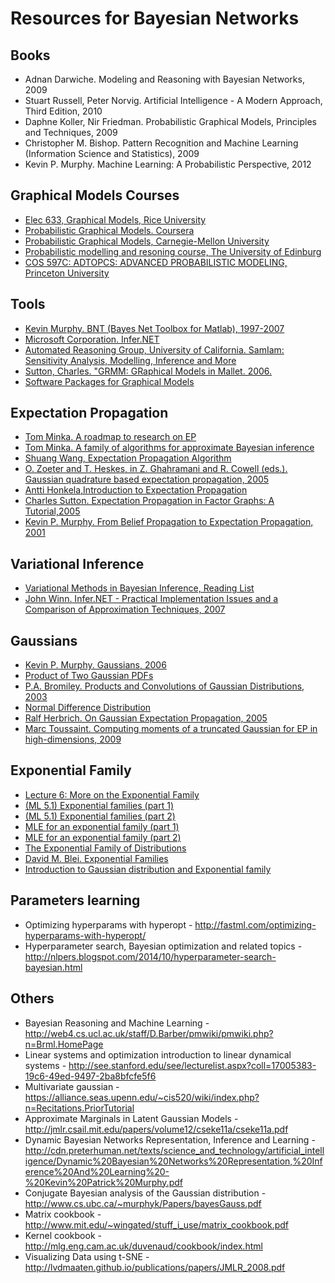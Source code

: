 Resources for Bayesian Networks
===============================

Books
-----

* Adnan Darwiche. Modeling and Reasoning with Bayesian Networks, 2009
* Stuart Russell, Peter Norvig. Artificial Intelligence - A Modern Approach, Third Edition, 2010
* Daphne Koller, Nir Friedman. Probabilistic Graphical Models, Principles and Techniques, 2009
* Christopher M. Bishop. Pattern Recognition and Machine Learning (Information Science and Statistics), 2009
* Kevin P. Murphy. Machine Learning: A Probabilistic Perspective, 2012

Graphical Models Courses
------------------------------

* [Elec 633, Graphical Models, Rice University](http://www.ece.rice.edu/~vc3/elec633/)
* [Probabilistic Graphical Models. Coursera](https://www.coursera.org/course/pgm)
* [Probabilistic Graphical Models, Carnegie-Mellon University](http://www.cs.cmu.edu/~epxing/Class/10708-05/)
* [Probabilistic modelling and resoning course, The University of Edinburg](http://www.inf.ed.ac.uk/teaching/courses/pmr/)
* [COS 597C: ADTOPCS: ADVANCED PROBABILISTIC MODELING, Princeton University](http://www.cs.princeton.edu/courses/archive/fall11/cos597C/lectures/)

Tools
-----

* [Kevin Murphy. BNT (Bayes Net Toolbox for Matlab), 1997-2007](https://code.google.com/p/bnt/)
* [Microsoft Corporation. Infer.NET](http://research.microsoft.com/en-us/um/cambridge/projects/infernet/)
* [Automated Reasoning Group, University of California. SamIam: Sensitivity Analysis, Modelling, Inference and More](http://reasoning.cs.ucla.edu/samiam/)
* [Sutton, Charles.  "GRMM: GRaphical Models in Mallet. 2006.](http://mallet.cs.umass.edu/grmm)
* [Software Packages for Graphical Models](http://people.cs.ubc.ca/~murphyk/Software/bnsoft.html)

Expectation Propagation
------------------------------

* [Tom Minka. A roadmap to research on EP](http://research.microsoft.com/en-us/um/people/minka/papers/ep/roadmap.html)
* [Tom Minka. A family of algorithms for approximate Bayesian inference](http://research.microsoft.com/en-us/um/people/minka/papers/ep/)
* [Shuang Wang, Expectation Propagation Algorithm](http://www.shuangwang.org/pdf/ep_note_shuang.pdf)
* [O. Zoeter and T. Heskes, in Z. Ghahramani and R. Cowell (eds.). Gaussian quadrature based expectation propagation, 2005](http://www.gatsby.ucl.ac.uk/aistats/fullpapers/140.pdf)
* [Antti Honkela,Introduction to Expectation Propagation](http://www.cis.hut.fi/cis/projects/mi/ep_intro.pdf)
* [Charles Sutton. Expectation Propagation in Factor Graphs: A Tutorial,2005](http://homepages.inf.ed.ac.uk/csutton/publications/ep-tutorial.pdf)
* [Kevin P. Murphy. From Belief Propagation to Expectation Propagation, 2001](http://www.cs.ubc.ca/~murphyk/Papers/EP.ps.gz)

Variational Inference
---------------------

* [Variational Methods in Bayesian Inference, Reading List](http://www.maths.bris.ac.uk/~maomz/readinglist.html)
* [John Winn. Infer.NET - Practical Implementation Issues and a Comparison of Approximation Techniques, 2007](http://videolectures.net/abi07_winn_ipi/)

Gaussians
---------

* [Kevin P. Murphy. Gaussians, 2006](http://www.cs.ubc.ca/~murphyk/Teaching/CS340-Fall06/reading/gaussians.pdf)
* [Product of Two Gaussian PDFs](https://ccrma.stanford.edu/~jos/sasp/Product_Two_Gaussian_PDFs.html)
* [P.A. Bromiley. Products and Convolutions of Gaussian Distributions, 2003](http://www.tina-vision.net/docs/memos/2003-003.pdf)
* [Normal Difference Distribution](http://mathworld.wolfram.com/NormalDifferenceDistribution.html)
* [Ralf Herbrich. On Gaussian Expectation Propagation, 2005](http://research.microsoft.com/pubs/74554/EP.pdf)
* [Marc Toussaint. Computing moments of a truncated Gaussian for EP in high-dimensions, 2009](http://userpage.fu-berlin.de/mtoussai/notes/truncatedGaussian.pdf)

Exponential Family
------------------

* [Lecture 6: More on the Exponential Family](http://people.stat.sfu.ca/~raltman/stat402/402L6.pdf)
* [(ML 5.1) Exponential families (part 1)](http://www.youtube.com/watch?v=_aNk4QKi2_o&list=PLD0F06AA0D2E8FFBA&index=27)
* [(ML 5.1) Exponential families (part 2)](http://www.youtube.com/watch?v=Jc-gVN8tQC8&list=PLD0F06AA0D2E8FFBA&index=28)
* [MLE for an exponential family (part 1)](http://www.youtube.com/watch?v=LcbwmT1OAKo&list=PLD0F06AA0D2E8FFBA&index=29)
* [MLE for an exponential family (part 2)](http://www.youtube.com/watch?v=7EyKEtN-PJA&list=PLD0F06AA0D2E8FFBA&index=30)
* [The Exponential Family of Distributions](http://www.cs.columbia.edu/~jebara/4771/tutorials/lecture12.pdf)
* [David M. Blei. Exponential Families](http://www.cs.princeton.edu/courses/archive/fall11/cos597C/lectures/exponential-families.pdf)
* [Introduction to Gaussian distribution and Exponential family](http://enpub.fulton.asu.edu/cseml/summer07/slides/Ch2_Supplemental.pdf)

Parameters learning
-------------------
* Optimizing hyperparams with hyperopt - http://fastml.com/optimizing-hyperparams-with-hyperopt/
* Hyperparameter search, Bayesian optimization and related topics - http://nlpers.blogspot.com/2014/10/hyperparameter-search-bayesian.html

Others
------

* Bayesian Reasoning and Machine Learning - http://web4.cs.ucl.ac.uk/staff/D.Barber/pmwiki/pmwiki.php?n=Brml.HomePage
* Linear systems and optimization introduction to linear dynamical systems - http://see.stanford.edu/see/lecturelist.aspx?coll=17005383-19c6-49ed-9497-2ba8bfcfe5f6
* Multivariate gaussian - https://alliance.seas.upenn.edu/~cis520/wiki/index.php?n=Recitations.PriorTutorial
* Approximate Marginals in Latent Gaussian Models - http://jmlr.csail.mit.edu/papers/volume12/cseke11a/cseke11a.pdf
* Dynamic Bayesian Networks Representation, Inference and Learning - http://cdn.preterhuman.net/texts/science_and_technology/artificial_intelligence/Dynamic%20Bayesian%20Networks%20Representation,%20Inference%20And%20Learning%20-%20Kevin%20Patrick%20Murphy.pdf
* Conjugate Bayesian analysis of the Gaussian distribution - http://www.cs.ubc.ca/~murphyk/Papers/bayesGauss.pdf
* Matrix cookbook - http://www.mit.edu/~wingated/stuff_i_use/matrix_cookbook.pdf
* Kernel cookbook - http://mlg.eng.cam.ac.uk/duvenaud/cookbook/index.html
* Visualizing Data using t-SNE - http://lvdmaaten.github.io/publications/papers/JMLR_2008.pdf

